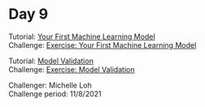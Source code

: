 # Day 9
Tutorial: [Your First Machine Learning Model](https://www.kaggle.com/dansbecker/your-first-machine-learning-model)<br>
Challenge: [Exercise: Your First Machine Learning Model](https://www.kaggle.com/michelleloh/ml-challenge-day-9-machine-learning-model/edit)<br>

Tutorial: [Model Validation](https://www.kaggle.com/dansbecker/model-validation)<br>
Challenge: [Exercise: Model Validation](https://www.kaggle.com/michelleloh/ml-challenge-day-9-model-validation)<br>

Challenger: Michelle Loh <br>
Challenge period: 11/8/2021